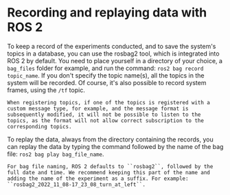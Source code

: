 # Recording and replaying data with ROS 2

To keep a record of the experiments conducted, and to save the system's topics in a database, you can use the rosbag2 tool, which is integrated into ROS 2 by default. You need to place yourself in a directory of your choice, a `bag_files` folder for example, and run the command: ``ros2 bag record topic_name``. If you don't specify the topic name(s), all the topics in the system will be recorded. Of course, it's also possible to record system frames, using the `/tf` topic.

```{important}
When registering topics, if one of the topics is registered with a custom message type, for example, and the message format is subsequently modified, it will not be possible to listen to the topics, as the format will not allow correct subscription to the corresponding topics.
```

To replay the data, always from the directory containing the records, you can replay the data by typing the command followed by the name of the bag file: ``ros2 bag play bag_file_name``.

```{tip}
For bag file naming, ROS 2 defaults to ``rosbag2``, followed by the full date and time. We recommend keeping this part of the name and adding the name of the experiment as a suffix. For example: ``rosbag2_2022_11_08-17_23_08_turn_at_left``.
```